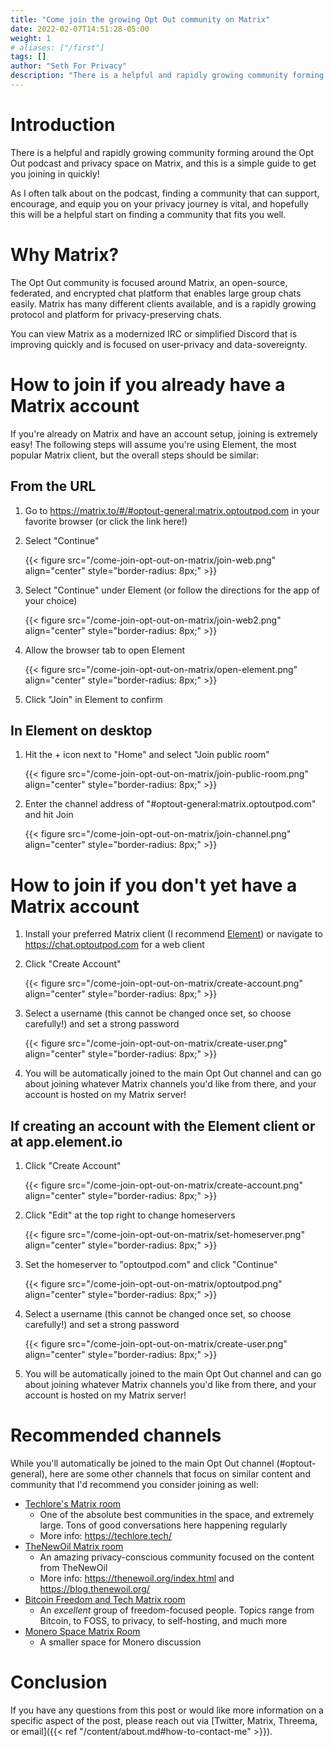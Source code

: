 ```yaml
---
title: "Come join the growing Opt Out community on Matrix"
date: 2022-02-07T14:51:28-05:00
weight: 1
# aliases: ["/first"]
tags: []
author: "Seth For Privacy"
description: "There is a helpful and rapidly growing community forming around the Opt Out podcast and privacy space on Matrix, and this is a simple guide to get you joining in quickly!"
---
```


# Introduction

There is a helpful and rapidly growing community forming around the Opt Out podcast and privacy space on Matrix, and this is a simple guide to get you joining in quickly!

As I often talk about on the podcast, finding a community that can support, encourage, and equip you on your privacy journey is vital, and hopefully this will be a helpful start on finding a community that fits you well.

# Why Matrix?

The Opt Out community is focused around Matrix, an open-source, federated, and encrypted chat platform that enables large group chats easily. Matrix has many different clients available, and is a rapidly growing protocol and platform for privacy-preserving chats.

You can view Matrix as a modernized IRC or simplified Discord that is improving quickly and is focused on user-privacy and data-sovereignty.

# How to join if you already have a Matrix account

If you're already on Matrix and have an account setup, joining is extremely easy! The following steps will assume you're using Element, the most popular Matrix client, but the overall steps should be similar:

## From the URL

1. Go to <https://matrix.to/#/#optout-general:matrix.optoutpod.com> in your favorite browser (or click the link here!)

2. Select "Continue"

    {{< figure src="/come-join-opt-out-on-matrix/join-web.png" align="center" style="border-radius: 8px;" >}}

3. Select "Continue" under Element (or follow the directions for the app of your choice)

    {{< figure src="/come-join-opt-out-on-matrix/join-web2.png" align="center" style="border-radius: 8px;" >}}

4. Allow the browser tab to open Element

    {{< figure src="/come-join-opt-out-on-matrix/open-element.png" align="center" style="border-radius: 8px;" >}}

5. Click "Join" in Element to confirm

## In Element on desktop

1. Hit the + icon next to "Home" and select "Join public room"

    {{< figure src="/come-join-opt-out-on-matrix/join-public-room.png" align="center" style="border-radius: 8px;" >}}

2. Enter the channel address of "#optout-general:matrix.optoutpod.com" and hit Join

    {{< figure src="/come-join-opt-out-on-matrix/join-channel.png" align="center" style="border-radius: 8px;" >}}

# How to join if you don't yet have a Matrix account

1. Install your preferred Matrix client (I recommend [Element](https://element.io/get-started)) or navigate to <https://chat.optoutpod.com> for a web client
2. Click "Create Account"

    {{< figure src="/come-join-opt-out-on-matrix/create-account.png" align="center" style="border-radius: 8px;" >}}

3. Select a username (this cannot be changed once set, so choose carefully!) and set a strong password

    {{< figure src="/come-join-opt-out-on-matrix/create-user.png" align="center" style="border-radius: 8px;" >}}

4. You will be automatically joined to the main Opt Out channel and can go about joining whatever Matrix channels you'd like from there, and your account is hosted on my Matrix server!

## If creating an account with the Element client or at app.element.io

1. Click "Create Account"

    {{< figure src="/come-join-opt-out-on-matrix/create-account.png" align="center" style="border-radius: 8px;" >}}

2. Click "Edit" at the top right to change homeservers

    {{< figure src="/come-join-opt-out-on-matrix/set-homeserver.png" align="center" style="border-radius: 8px;" >}}

3. Set the homeserver to "optoutpod.com" and click "Continue"

    {{< figure src="/come-join-opt-out-on-matrix/optoutpod.png" align="center" style="border-radius: 8px;" >}}

4. Select a username (this cannot be changed once set, so choose carefully!) and set a strong password

    {{< figure src="/come-join-opt-out-on-matrix/create-user.png" align="center" style="border-radius: 8px;" >}}

5. You will be automatically joined to the main Opt Out channel and can go about joining whatever Matrix channels you'd like from there, and your account is hosted on my Matrix server!

# Recommended channels

While you'll automatically be joined to the main Opt Out channel (#optout-general), here are some other channels that focus on similar content and community that I'd recommend you consider joining as well:

- [Techlore's Matrix room](https://matrix.to/#/+techlore-official:matrix.org)
  - One of the absolute best communities in the space, and extremely large. Tons of good conversations here happening regularly
  - More info: <https://techlore.tech/>
- [TheNewOil Matrix room](https://matrix.to/#/#TheNewOil:matrix.org)
  - An amazing privacy-conscious community focused on the content from TheNewOil
  - More info: <https://thenewoil.org/index.html> and <https://blog.thenewoil.org/>
- [Bitcoin Freedom and Tech Matrix room](https://matrix.to/#/#Bitcoin:usethe.tools)
  - An *excellent* group of freedom-focused people. Topics range from Bitcoin, to FOSS, to privacy, to self-hosting, and much more
- [Monero Space Matrix Room](https://matrix.to/#/#monero-space:monero.social)
  - A smaller space for Monero discussion

# Conclusion

If you have any questions from this post or would like more information on a specific aspect of the post, please reach out via [Twitter, Matrix, Threema, or email]({{< ref "/content/about.md#how-to-contact-me" >}}).

